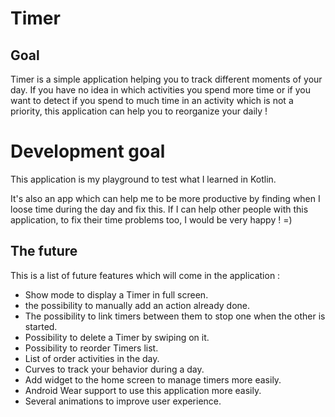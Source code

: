 # Timer

## Goal

Timer is a simple application helping you to track different moments of your day. If you have no
idea in which activities you spend more time or if you want to detect if you spend to much time in
an activity which is not a priority, this application can help you to reorganize your daily !

# Development goal

This application is my playground to test what I learned in Kotlin.

It's also an app which can help me to be more productive by finding when I loose time during the day
and fix this. If I can help other people with this application, to fix their time problems too,
I would be very happy ! =)

## The future

This is a list of future features which will come in the application :

- Show mode to display a Timer in full screen.
- the possibility to manually add an action already done.
- The possibility to link timers between them to stop one when the other is started.
- Possibility to delete a Timer by swiping on it.
- Possibility to reorder Timers list.
- List of order activities in the day.
- Curves to track your behavior during a day.
- Add widget to the home screen to manage timers more easily.
- Android Wear support to use this application more easily.
- Several animations to improve user experience.